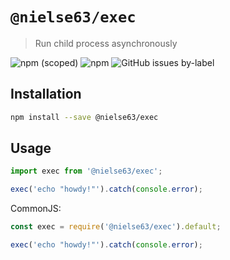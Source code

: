 # `@nielse63/exec`

> Run child process asynchronously

![npm (scoped)](https://img.shields.io/npm/v/@nielse63/exec?style=for-the-badge) ![npm](https://img.shields.io/npm/dt/@nielse63/exec?style=for-the-badge) ![GitHub issues by-label](https://img.shields.io/github/issues/nielse63/node-scripts/exec?style=for-the-badge)

## Installation

```bash
npm install --save @nielse63/exec
```

## Usage

```js
import exec from '@nielse63/exec';

exec('echo "howdy!"').catch(console.error);
```

CommonJS:

```js
const exec = require('@nielse63/exec').default;

exec('echo "howdy!"').catch(console.error);
```
